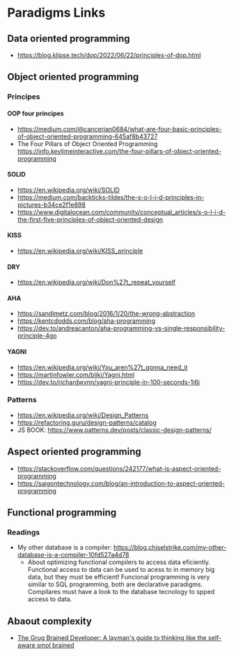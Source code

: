 # Paradigms Links
## Data oriented programming
* https://blog.klipse.tech/dop/2022/06/22/principles-of-dop.html
## Object oriented programming
### Principes
#### OOP four principes
* https://medium.com/@cancerian0684/what-are-four-basic-principles-of-object-oriented-programming-645af8b43727
* The Four Pillars of Object Oriented Programming https://info.keylimeinteractive.com/the-four-pillars-of-object-oriented-programming
#### SOLID
* https://en.wikipedia.org/wiki/SOLID
* https://medium.com/backticks-tildes/the-s-o-l-i-d-principles-in-pictures-b34ce2f1e898
* https://www.digitalocean.com/community/conceptual_articles/s-o-l-i-d-the-first-five-principles-of-object-oriented-design
#### KISS
* https://en.wikipedia.org/wiki/KISS_principle
#### DRY
* https://en.wikipedia.org/wiki/Don%27t_repeat_yourself
#### AHA
* https://sandimetz.com/blog/2016/1/20/the-wrong-abstraction
* https://kentcdodds.com/blog/aha-programming
* https://dev.to/andreacanton/aha-programming-vs-single-responsibility-principle-4go
#### YAGNI
* https://en.wikipedia.org/wiki/You_aren%27t_gonna_need_it
* https://martinfowler.com/bliki/Yagni.html
* https://dev.to/richardwynn/yagni-principle-in-100-seconds-1i6j
### Patterns
* https://en.wikipedia.org/wiki/Design_Patterns
* https://refactoring.guru/design-patterns/catalog
* JS BOOK: https://www.patterns.dev/posts/classic-design-patterns/
## Aspect oriented programming
* https://stackoverflow.com/questions/242177/what-is-aspect-oriented-programming
* https://saigontechnology.com/blog/an-introduction-to-aspect-oriented-programming


## Functional programming
### Readings
* My other database is a compiler: https://blog.chiselstrike.com/my-other-database-is-a-compiler-10fd527a4d78
  * About optimizing functional compilers to access data eficiently. Functional access to data can be used to acess to in memory big data, but they must be efficient! Funcional programming is very similar to SQL programming, both are declarative paradigms. Compilares must have a look to the database tecnology to spped access to data.
## Abaout complexity
* [The Grug Brained Developer: A layman's guide to thinking like the self-aware smol brained](https://grugbrain.dev/)

